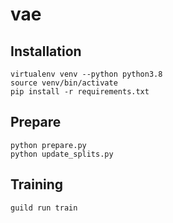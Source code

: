 # vae

## Installation
```
virtualenv venv --python python3.8
source venv/bin/activate
pip install -r requirements.txt
```

## Prepare
```
python prepare.py
python update_splits.py
```

## Training
```
guild run train
```
